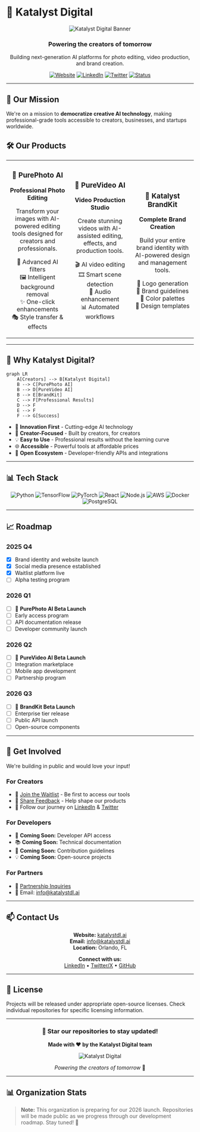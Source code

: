# 🚀 Katalyst Digital

<div align="center">
  
![Katalyst Digital Banner](../../../profile/Katalyst_GitHub_banner_1280x320.png)

### Powering the creators of tomorrow

Building next-generation AI platforms for photo editing, video production, and brand creation.

[![Website](https://img.shields.io/badge/Website-katalystdl.ai-0a9396?style=for-the-badge&logo=google-chrome&logoColor=white)](https://www.katalystdl.ai)
[![LinkedIn](https://img.shields.io/badge/LinkedIn-Katalyst%20Digital-3b82f6?style=for-the-badge&logo=linkedin&logoColor=white)](https://www.linkedin.com/company/katalyst-digital-inc)
[![Twitter](https://img.shields.io/badge/Twitter-@KatalystDl-1DA1F2?style=for-the-badge&logo=twitter&logoColor=white)](https://x.com/KatalystDl)
[![Status](https://img.shields.io/badge/Status-Coming%202026-8b5cf6?style=for-the-badge)](https://www.katalystdl.ai/waitlist.html)

</div>

---

## 🎯 Our Mission

We're on a mission to **democratize creative AI technology**, making professional-grade tools accessible to creators, businesses, and startups worldwide.

## 🛠️ Our Products

<table>
<tr>
<td width="33%" align="center">

### 📸 PurePhoto AI
**Professional Photo Editing**

Transform your images with AI-powered editing tools designed for creators and professionals.

🎨 Advanced AI filters  
🖼️ Intelligent background removal  
✨ One-click enhancements  
🎭 Style transfer & effects

</td>
<td width="33%" align="center">

### 🎥 PureVideo AI
**Video Production Studio**

Create stunning videos with AI-assisted editing, effects, and production tools.

🎬 AI video editing  
🎞️ Smart scene detection  
🎵 Audio enhancement  
📊 Automated workflows

</td>
<td width="33%" align="center">

### 🎯 Katalyst BrandKit
**Complete Brand Creation**

Build your entire brand identity with AI-powered design and management tools.

🎨 Logo generation  
📝 Brand guidelines  
🎨 Color palettes  
📐 Design templates

</td>
</tr>
</table>

---

## 🌟 Why Katalyst Digital?

```mermaid
graph LR
    A[Creators] --> B[Katalyst Digital]
    B --> C[PurePhoto AI]
    B --> D[PureVideo AI]
    B --> E[BrandKit]
    C --> F[Professional Results]
    D --> F
    E --> F
    F --> G[Success]
```

- 🚀 **Innovation First** - Cutting-edge AI technology
- 🎨 **Creator-Focused** - Built by creators, for creators
- 💡 **Easy to Use** - Professional results without the learning curve
- 🌐 **Accessible** - Powerful tools at affordable prices
- 🤝 **Open Ecosystem** - Developer-friendly APIs and integrations

---

## 📊 Tech Stack

<div align="center">

![Python](https://img.shields.io/badge/Python-3776AB?style=for-the-badge&logo=python&logoColor=white)
![TensorFlow](https://img.shields.io/badge/TensorFlow-FF6F00?style=for-the-badge&logo=tensorflow&logoColor=white)
![PyTorch](https://img.shields.io/badge/PyTorch-EE4C2C?style=for-the-badge&logo=pytorch&logoColor=white)
![React](https://img.shields.io/badge/React-20232A?style=for-the-badge&logo=react&logoColor=61DAFB)
![Node.js](https://img.shields.io/badge/Node.js-339933?style=for-the-badge&logo=node.js&logoColor=white)
![AWS](https://img.shields.io/badge/AWS-232F3E?style=for-the-badge&logo=amazon-aws&logoColor=white)
![Docker](https://img.shields.io/badge/Docker-2496ED?style=for-the-badge&logo=docker&logoColor=white)
![PostgreSQL](https://img.shields.io/badge/PostgreSQL-316192?style=for-the-badge&logo=postgresql&logoColor=white)

</div>

---

## 📈 Roadmap

### 2025 Q4
- [x] Brand identity and website launch
- [x] Social media presence established
- [x] Waitlist platform live
- [ ] Alpha testing program

### 2026 Q1
- [ ] 🚀 **PurePhoto AI Beta Launch**
- [ ] Early access program
- [ ] API documentation release
- [ ] Developer community launch

### 2026 Q2
- [ ] 🎥 **PureVideo AI Beta Launch**
- [ ] Integration marketplace
- [ ] Mobile app development
- [ ] Partnership program

### 2026 Q3
- [ ] 🎯 **BrandKit Beta Launch**
- [ ] Enterprise tier release
- [ ] Public API launch
- [ ] Open-source components

---

## 🤝 Get Involved

We're building in public and would love your input!

### For Creators
- 📝 [Join the Waitlist](https://www.katalystdl.ai/waitlist.html) - Be first to access our tools
- 💬 [Share Feedback](https://www.katalystdl.ai/contact.html) - Help shape our products
- 🌟 Follow our journey on [LinkedIn](https://www.linkedin.com/company/katalyst-digital-inc) & [Twitter](https://x.com/KatalystDl)

### For Developers
- 🔧 **Coming Soon:** Developer API access
- 📚 **Coming Soon:** Technical documentation
- 🤝 **Coming Soon:** Contribution guidelines
- 💡 **Coming Soon:** Open-source projects

### For Partners
- 🤝 [Partnership Inquiries](https://www.katalystdl.ai/contact.html)
- 📧 Email: info@katalystdl.ai

---

## 📫 Contact Us

<div align="center">

**Website:** [katalystdl.ai](https://www.katalystdl.ai)  
**Email:** info@katalystdl.ai  
**Location:** Orlando, FL

**Connect with us:**  
[LinkedIn](https://www.linkedin.com/company/katalyst-digital-inc) • 
[Twitter/X](https://x.com/KatalystDl) • 
[GitHub](https://github.com/Katalyst-Digital)

</div>

---

## 📄 License

Projects will be released under appropriate open-source licenses. Check individual repositories for specific licensing information.

---

<div align="center">

### 🌟 Star our repositories to stay updated!

**Made with ❤️ by the Katalyst Digital team**

![Katalyst Digital](https://img.shields.io/badge/Katalyst-Digital-0a9396?style=for-the-badge)

*Powering the creators of tomorrow* 🚀

</div>

---

## 📊 Organization Stats

<!--START_SECTION:github-stats-->
<!--END_SECTION:github-stats-->

> **Note:** This organization is preparing for our 2026 launch. Repositories will be made public as we progress through our development roadmap. Stay tuned! 🚀
